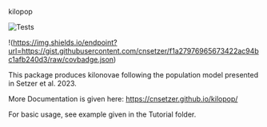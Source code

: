 kilopop

![Tests](https://github.com/cnsetzer/kilopo/actions/workflows/test.yaml/badge.svg)

!(https://img.shields.io/endpoint?url=https://gist.githubusercontent.com/cnsetzer/f1a27976965673422ac94bc1afb240d3/raw/covbadge.json)


This package produces kilonovae following the population model presented in Setzer et al. 2023.

More Documentation is given here: https://cnsetzer.github.io/kilopop/

For basic usage, see example given in the Tutorial folder.
